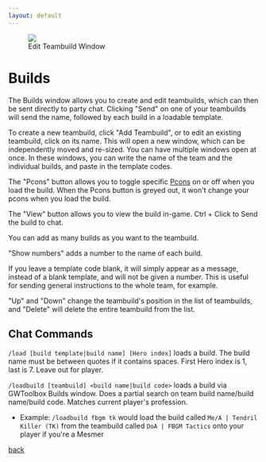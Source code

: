 ```yaml
---
layout: default
---
```


<figure>
<img src="https://i.imgur.com/Z6kP0V1.png"/>
<figcaption>Edit Teambuild Window</figcaption>
</figure>

# Builds
The Builds window allows you to create and edit teambuilds, which can then be sent directly to party chat. Clicking "Send" on one of your teambuilds will send the name, followed by each build in a loadable template.

To create a new teambuild, click "Add Teambuild", or to edit an existing teambuild, click on its name. This will open a new window, which can be independently moved and re-sized. You can have multiple windows open at once. In these windows, you can write the name of the team and the individual builds, and paste in the template codes.

The "Pcons" button allows you to toggle specific [Pcons](pcons) on or off when you load the build. When the Pcons button is greyed out, it won't change your pcons when you load the build.

The "View" button allows you to view the build in-game. Ctrl + Click to Send the build to chat.

You can add as many builds as you want to the teambuild.

"Show numbers" adds a number to the name of each build.

If you leave a template code blank, it will simply appear as a message, instead of a blank template, and will not be given a number. This is useful for sending general instructions to the whole team, for example.

"Up" and "Down" change the teambuild's position in the list of teambuilds, and "Delete" will delete the entire teambuild from the list.

## Chat Commands
`/load [build template|build name] [Hero index]` loads a build. The build name must be between quotes if it contains spaces. First Hero index is 1, last is 7. Leave out for player.

`/loadbuild [teambuild] <build name|build code>` loads a build via GWToolbox Builds window. Does a partial search on team build name/build name/build code. Matches current player's profession.
* Example: `/loadbuild fbgm tk` would load the build called `Me/A | Tendril Killer (TK)` from the teambuild called `DoA | FBGM Tactics` onto your player if you're a Mesmer

[back](./)
